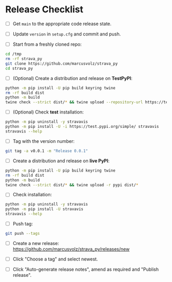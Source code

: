 # Release Checklist

- [ ] Get `main` to the appropriate code release state.

- [ ] Update `version` in `setup.cfg` and commit and push.

* [ ] Start from a freshly cloned repo:

```bash
cd /tmp
rm -rf strava_py
git clone https://github.com/marcusvolz/strava_py
cd strava_py
```

* [ ] (Optional) Create a distribution and release on **TestPyPI**:

```bash
python -m pip install -U pip build keyring twine
rm -rf build dist
python -m build
twine check --strict dist/* && twine upload --repository-url https://test.pypi.org/legacy/ dist/*
```

- [ ] (Optional) Check **test** installation:

```bash
python -m pip uninstall -y stravavis
python -m pip install -U -i https://test.pypi.org/simple/ stravavis
stravavis --help
```

* [ ] Tag with the version number:

```bash
git tag -a v0.0.1 -m "Release 0.0.1"
```

* [ ] Create a distribution and release on **live PyPI**:

```bash
python -m pip install -U pip build keyring twine
rm -rf build dist
python -m build
twine check --strict dist/* && twine upload -r pypi dist/*
```

* [ ] Check installation:

```bash
python -m pip uninstall -y stravavis
python -m pip install -U stravavis
stravavis --help
```

* [ ] Push tag:
 ```bash
git push --tags
```

* [ ] Create a new release: https://github.com/marcusvolz/strava_py/releases/new

* [ ] Click "Choose a tag" and select newest.

* [ ] Click "Auto-generate release notes", amend as required and "Publish release".
